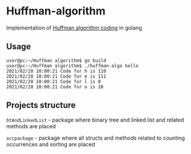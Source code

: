 # Huffman-algorithm
Implementation of [Huffman algorithm coding](https://en.wikipedia.org/wiki/Huffman_coding) in golang 
## Usage 
```console
user@pc:~/Huffman algorithm$ go build
user@pc:~/Huffman algorithm$ ./huffman-algo hello
2021/02/28 10:00:21 Code for h is 110
2021/02/28 10:00:21 Code for e is 111
2021/02/28 10:00:21 Code for l is 0
2021/02/28 10:00:21 Code for o is 10
```
## Projects structure

`btAndLinkedList` - package where binary tree and linked list and related methods are placed

`occpackage` - package where all structs and methods related to counting occurrences and sorting are placed
